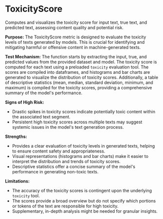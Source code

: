 # ToxicityScore

Computes and visualizes the toxicity score for input text, true text, and predicted text, assessing content quality and potential risk.

**Purpose:**
The ToxicityScore metric is designed to evaluate the toxicity levels of texts generated by models. This is crucial for
identifying and mitigating harmful or offensive content in machine-generated texts.

**Test Mechanism:**
The function starts by extracting the input, true, and predicted values from the provided dataset and model. The toxicity score is
computed for each text using a preloaded `toxicity` evaluation tool. The scores are compiled into dataframes, and histograms
and bar charts are generated to visualize the distribution of toxicity scores. Additionally, a table of descriptive statistics
(mean, median, standard deviation, minimum, and maximum) is compiled for the toxicity scores, providing a comprehensive
summary of the model's performance.

**Signs of High Risk:**
- Drastic spikes in toxicity scores indicate potentially toxic content within the associated text segment.
- Persistent high toxicity scores across multiple texts may suggest systemic issues in the model's text generation process.

**Strengths:**
- Provides a clear evaluation of toxicity levels in generated texts, helping to ensure content safety and appropriateness.
- Visual representations (histograms and bar charts) make it easier to interpret the distribution and trends of toxicity scores.
- Descriptive statistics offer a concise summary of the model's performance in generating non-toxic texts.

**Limitations:**
- The accuracy of the toxicity scores is contingent upon the underlying `toxicity` tool.
- The scores provide a broad overview but do not specify which portions or tokens of the text are responsible for high toxicity.
- Supplementary, in-depth analysis might be needed for granular insights.